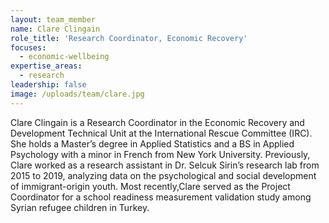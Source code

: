 ```yaml
---
layout: team_member
name: Clare Clingain
role_title: 'Research Coordinator, Economic Recovery'
focuses:
  - economic-wellbeing
expertise_areas: 
  - research
leadership: false
image: /uploads/team/clare.jpg
---
```


Clare Clingain is a Research Coordinator in the Economic Recovery and Development Technical Unit at the International Rescue Committee (IRC). She holds a Master’s degree in Applied Statistics and a BS in Applied Psychology with a minor in French from New York University. Previously, Clare worked as a research assistant in Dr. Selcuk Sirin’s research lab from 2015 to 2019, analyzing data on the psychological and social development of immigrant-origin youth. Most recently,Clare served as the Project Coordinator for a school readiness measurement validation study among Syrian refugee children in Turkey.